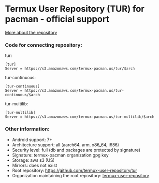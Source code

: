 # Termux User Repository (TUR) for pacman - official support
[More about the repository](https://github.com/termux-user-repository/tur/blob/master/README.md)

### Code for connecting repository:
tur:
<!--```
[tur]
Server = https://service.termux-pacman.dev/tur/$arch
```-->
```
[tur]
Server = https://s3.amazonaws.com/termux-pacman.us/tur/$arch
```
tur-continuous:
<!--```
[tur-continuous]
Server = https://service.termux-pacman.dev/tur-continuous/$arch
```-->
```
[tur-continuous]
Server = https://s3.amazonaws.com/termux-pacman.us/tur-continuous/$arch
```
tur-multilib:
<!--```
[tur-multilib]
Server = https://service.termux-pacman.dev/tur-multilib/$arch
```-->
```
[tur-multilib]
Server = https://s3.amazonaws.com/termux-pacman.us/tur-multilib/$arch
```

### Other information:
 - Android support: 7+
 - Architecture support: all (aarch64, arm, x86_64, i686)
 - Security level: full (db and packages are protected by signature)
 - Signature: termux-pacman organization gpg key
 - Storage: aws s3 (US)
 - Mirrors: does not exist
 - Root repository: https://github.com/termux-user-repository/tur
 - Organization maintaining the root repository: [termux-user-repository](https://github.com/termux-user-repository)

